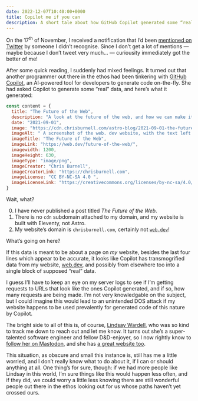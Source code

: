 ```yaml
---
date: 2022-12-07T10:40:00+0000
title: Copilot me if you can
description: A short tale about how GitHub Copilot generated some “real” data about my website.
---
```


On <time datetime="">the 17<sup>th</sup> of November</time>, I received a notification that I’d been [mentioned on Twitter](https://twitter.com/lindsaykwardell/status/1593358142376931328) by someone I didn’t recognise. Since I don’t get a lot of mentions — maybe because I don’t tweet very much… — curiousity immediately got the better of me!

After some quick reading, I suddenly had mixed feelings. It turned out that another programmer out there in the ethos had been tinkering with [GitHub Copilot](https://github.com/features/copilot/), an AI-powered tool for developers to generate code on-the-fly. She had asked Copilot to generate some <q>real</q> data, and here’s what it generated:

```javascript
const content = {
  title: "The Future of the Web",
  description: "A look at the future of the web, and how we can make it better.",
  date: "2021-09-01",
  image: "https://cdn.chrisburnell.com/astro-blog/2021-09-01-the-future-of-the-web/og-image.png",
  imageAlt: " A screenshot of the web. dev website, with the text left corner.",
  imageTitle: "The Future of the Web",
  imageLink: "https://web.dev/future-of-the-web/",
  imagewidth: 1200,
  imageHeight: 630,
  imageType: "image/png",
  imageCreator: "Chris Burnell",
  imageCreatorLink: "https://chrisburnell.com",
  imageLicense: "CC BY-NC-SA 4.0 ",
  imageLicenseLink: "https://creativecommons.org/licenses/by-nc-sa/4.0/",
}
```

Wait, what?

0. I have never published a post titled *The Future of the Web*.
0. There is no `cdn` subdomain attached to my domain, and my website is built with Eleventy, not Astro.
0. My website’s domain is `chrisburnell.com`, certainly not [`web.dev`](https://web.dev)!

What’s going on here?

If this data is meant to be about a page on *my* website, besides the last four lines which appear to be accurate, it looks like Copilot has transmogrified data from my website, [web.dev](https://web.dev), and possibly from elsewhere too into a single block of supposed <q>real</q> data.

I guess I’ll have to keep an eye on my server logs to see if I’m getting requests to URLs that look like the ones Copilot generated, and if so, how many requests are being made. I’m not very knowledgable on the subject, but I could imagine this would lead to an unintended DOS attack if my website happens to be used prevalently for generated code of this nature by Copilot.

The bright side to all of this is, of course, [Lindsay Wardell](https://www.lindsaykwardell.com/), who was so kind to track me down to reach out and let me know. It turns out she’s a super-talented software engineer and fellow D&D-enjoyer, so I now rightly know to [follow her on Mastodon](https://mastodon.social/@lindsaykwardell), and she has [a great website too](https://www.lindsaykwardell.com).

This situation, as obscure and small this instance is, still has me a little worried, and I don’t really know what to do about it, if I can or should anything at all. One thing’s for sure, though: if we had more people like Lindsay in this world, I’m sure things like this would happen less often, and if they did, we could worry a little less knowing there are still wonderful people out there in the ethos looking out for us whose paths haven’t yet crossed ours.
